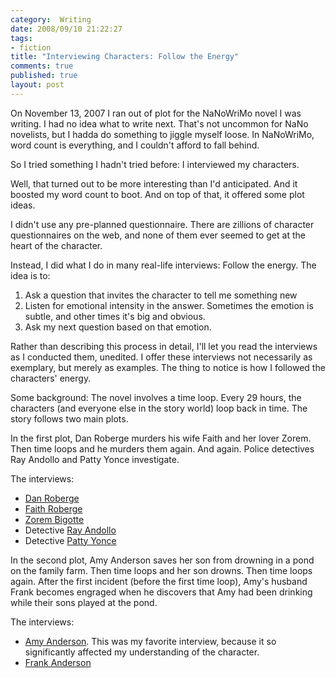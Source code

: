 ```yaml
--- 
category:  Writing
date: 2008/09/10 21:22:27
tags: 
- fiction
title: "Interviewing Characters: Follow the Energy"
comments: true
published: true
layout: post
---
```


On November 13, 2007 I ran out of plot for the NaNoWriMo novel I was writing.  I had no idea what to write next.  That's not uncommon for NaNo novelists, but I hadda do something to jiggle myself loose.  In NaNoWriMo, word count is everything, and I couldn't afford to fall behind.

So I tried something I hadn't tried before:  I interviewed my characters.

Well, that turned out to be more interesting than I'd anticipated.  And it boosted my word count to boot.  And on top of that, it offered some plot ideas.

I didn't use any pre-planned questionnaire.  There are zillions of character questionnaires on the web, and none of them ever seemed to get at the heart of the character.

Instead, I did what I do in many real-life interviews:  Follow the energy.  The idea is to:
<ol>
<li>Ask a question that invites the character to tell me something new</li>
<li>Listen for emotional intensity in the answer.  Sometimes the emotion is subtle, and other times it's big and obvious.</li>
<li>Ask my next question based on that emotion.</li>
</ol>

Rather than describing this process in detail, I'll let you read the interviews as I conducted them, unedited.  I offer these interviews not necessarily as exemplary, but merely as examples.  The thing to notice is how I followed the characters' energy.

Some background:  The novel involves a time loop.  Every 29 hours, the characters (and everyone else in the story world) loop back in time.  The story follows two main plots.

In the first plot, Dan Roberge murders his wife Faith and her lover Zorem.  Then time loops and he murders them again.  And again.  Police detectives Ray Andollo and Patty Yonce investigate.

The interviews:
<ul>
<li><a href="http://dalefiction.dale.emery.name/2007/11/mhr-int-dan/">Dan Roberge</a></li>
<li><a href="http://dalefiction.dale.emery.name/2007/11/mhr-int-faith/">Faith Roberge</a></li>
<li><a href="http://dalefiction.dale.emery.name/2007/11/mhr-int-zorem/">Zorem Bigotte</a></li>
<li>Detective <a href="http://dalefiction.dale.emery.name/2007/11/mhr-int-ray/">Ray Andollo</a></li>
<li>Detective <a href="http://dalefiction.dale.emery.name/2007/11/mhr-int-patty/">Patty Yonce</a></li>
</ul>

In the second plot, Amy Anderson saves her son from drowning in a pond on the family farm.  Then time loops and her son drowns.  Then time loops again.  After the first incident (before the first time loop), Amy's husband Frank becomes engraged when he discovers that Amy had been drinking while their sons played at the pond.

The interviews:
<ul>
<li><a href="http://dalefiction.dale.emery.name/2007/11/mhr-int-amy/">Amy Anderson</a>.  This was my favorite interview, because it so significantly affected my understanding of the character.</li>
<li><a href="http://dalefiction.dale.emery.name/2007/11/mhr-int-frank/">Frank Anderson</a></li>
</ul>
